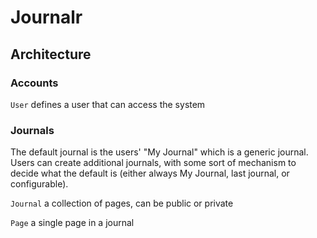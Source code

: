 # Journalr

## Architecture

### Accounts

`User` defines a user that can access the system

### Journals

The default journal is the users' "My Journal" which is a generic journal. Users can create additional journals, with some sort of mechanism to decide what the default is (either always My Journal, last journal, or configurable).

`Journal` a collection of pages, can be public or private

`Page` a single page in a journal
